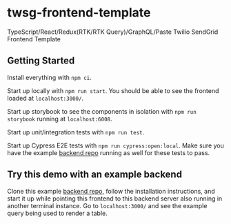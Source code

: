 # twsg-frontend-template

TypeScript/React/Redux(RTK/RTK Query)/GraphQL/Paste Twilio SendGrid Frontend Template

## Getting Started

Install everything with `npm ci`.

Start up locally with `npm run start`. You should be able to see the frontend loaded at `localhost:3000/`.

Start up storybook to see the components in isolation with `npm run storybook` running at `localhost:6008`.

Start up unit/integration tests with `npm run test`.

Start up Cypress E2E tests with `npm run cypress:open:local`. Make sure you have the example [backend repo](https://github.com/alfredlucero/graphql-api-template) running as well for these tests to pass.

## Try this demo with an example backend

Clone this example [backend repo](https://github.com/alfredlucero/graphql-api-template), follow the installation instructions, and start it up while pointing this frontend to this backend server also running in another terminal instance. Go to `localhost:3000/` and see the example query being used to render a table.
